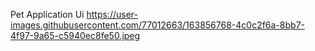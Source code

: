 Pet Application Ui
https://user-images.githubusercontent.com/77012663/163856768-4c0c2f6a-8bb7-4f97-9a65-c5940ec8fe50.jpeg
